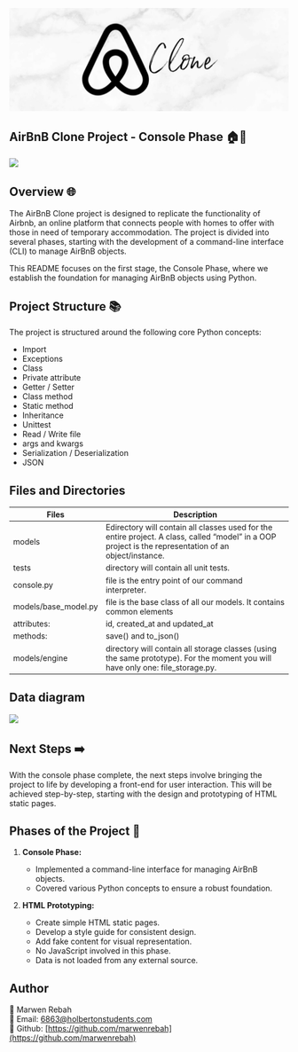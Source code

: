 ![plot](./web_static/images/README.jpg)

## AirBnB Clone Project - Console Phase 🏠🔄


<img src="https://camo.githubusercontent.com/7af0e655c34b0f4fac08af12c02b47ae017dcbc4fcaa06117b81234bb5f3c7fc/68747470733a2f2f692e696d6775722e636f6d2f6c675a6e5a727a2e706e67">

## Overview 🌐

The AirBnB Clone project is designed to replicate the functionality of Airbnb, an online platform that connects people with homes to offer with those in need of temporary accommodation. The project is divided into several phases, starting with the development of a command-line interface (CLI) to manage AirBnB objects.

This README focuses on the first stage, the Console Phase, where we establish the foundation for managing AirBnB objects using Python.

## Project Structure 📚

The project is structured around the following core Python concepts:

- Import
- Exceptions
- Class
- Private attribute
- Getter / Setter
- Class method
- Static method
- Inheritance
- Unittest
- Read / Write file
- args and kwargs
- Serialization / Deserialization
- JSON


## Files and Directories

| Files       | Description                     |
|-------------|---------------------------------|
| models  | Edirectory will contain all classes used for the entire project. A class, called “model” in a OOP project is the representation of an object/instance.   |
| tests      | directory will contain all unit tests.|
| console.py      | file is the entry point of our command interpreter.|
| models/base_model.py     | file is the base class of all our models. It contains common elements|
| attributes:      | id, created_at and updated_at|
| methods:      | save() and to_json()|
| models/engine      | directory will contain all storage classes (using the same prototype). For the moment you will have only one: file_storage.py.|



## Data diagram

<img src="https://s3.eu-west-3.amazonaws.com/hbtn.intranet/uploads/medias/2020/9/99e1a8f2be8c09d5ce5ac321e8cf39f0917f8db5.jpg?X-Amz-Algorithm=AWS4-HMAC-SHA256&X-Amz-Credential=AKIA4MYA5JM5DUTZGMZG%2F20231127%2Feu-west-3%2Fs3%2Faws4_request&X-Amz-Date=20231127T105930Z&X-Amz-Expires=86400&X-Amz-SignedHeaders=host&X-Amz-Signature=9f780259038956575bbbe1cf0f379766d13e3eec5f1b5cda6fe1fefa7d370e53">

## Next Steps ➡️

With the console phase complete, the next steps involve bringing the project to life by developing a front-end for user interaction. This will be achieved step-by-step, starting with the design and prototyping of HTML static pages.

## Phases of the Project 🚀

1. **Console Phase:**
   - Implemented a command-line interface for managing AirBnB objects.
   - Covered various Python concepts to ensure a robust foundation.

2. **HTML Prototyping:**
   - Create simple HTML static pages.
   - Develop a style guide for consistent design.
   - Add fake content for visual representation.
   - No JavaScript involved in this phase.
   - Data is not loaded from any external source.

## Author
🚀 Marwen Rebah<br>
📧 Email: 6863@holbertonstudents.com<br>
👻 Github: [https://github.com/marwenrebah](https://github.com/marwenrebah)<br>
